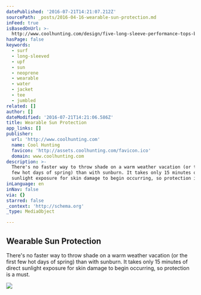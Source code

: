```yaml
---
datePublished: '2016-07-21T14:21:07.212Z'
sourcePath: _posts/2016-04-16-wearable-sun-protection.md
inFeed: true
isBasedOnUrl: >-
  http://www.coolhunting.com/design/five-long-sleeve-performance-tops-beach-sun-protection
hasPage: false
keywords:
  - surf
  - long-sleeved
  - upf
  - sun
  - neoprene
  - wearable
  - water
  - jacket
  - tee
  - jumbled
related: []
author: []
dateModified: '2016-07-21T14:21:06.586Z'
title: Wearable Sun Protection
app_links: []
publisher:
  url: 'http://www.coolhunting.com'
  name: Cool Hunting
  favicon: 'http://assets.coolhunting.com/favicon.ico'
  domain: www.coolhunting.com
description: >-
  There's no faster way to throw shade on a warm weather vacation (or the first
  few hot days of spring) than with sunburn. It takes only 15 minutes of direct
  sunlight exposure for skin damage to begin occurring, so protection is a must.
inLanguage: en
inNav: false
via: {}
starred: false
_context: 'http://schema.org'
_type: MediaObject

---
```

<article style=""><h1>Wearable Sun Protection</h1><p>There's no faster way to throw shade on a warm weather vacation (or the first few hot days of spring) than with sunburn. It takes only 15 minutes of direct sunlight exposure for skin damage to begin occurring, so protection is a must.</p><img src="http://assets.coolhunting.com/coolhunting/2016/03/17/large_UV_protection_clothing_hero.jpg" /></article>